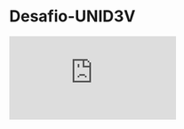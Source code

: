 # Desafio-UNID3V

![Schema das entidades relacionais do desafio UNID3V-BACKEND](https://github.com/jaspionU2/Desafio-UNID3V/blob/bd12947c191146bb2ca5994f7193a3444bfa37b5/schema-entidades.pdf)
